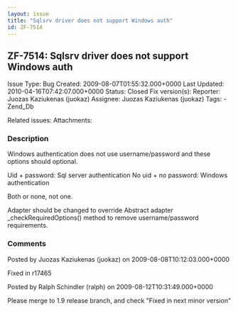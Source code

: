 ```yaml
---
layout: issue
title: "Sqlsrv driver does not support Windows auth"
id: ZF-7514
---
```


ZF-7514: Sqlsrv driver does not support Windows auth
----------------------------------------------------

 Issue Type: Bug Created: 2009-08-07T01:55:32.000+0000 Last Updated: 2010-04-16T07:42:07.000+0000 Status: Closed Fix version(s): 
 Reporter:  Juozas Kaziukenas (juokaz)  Assignee:  Juozas Kaziukenas (juokaz)  Tags: - Zend\_Db
 
 Related issues: 
 Attachments: 
### Description

Windows authentication does not use username/password and these options should optional.

Uid + password: Sql server authentication No uid + no password: Windows authentication

Both or none, not one.

Adapter should be changed to override Abstract adapter \_checkRequiredOptions() method to remove username/password requirements.

 

 

### Comments

Posted by Juozas Kaziukenas (juokaz) on 2009-08-08T10:12:03.000+0000

Fixed in r17465

 

 

Posted by Ralph Schindler (ralph) on 2009-08-12T10:31:49.000+0000

Please merge to 1.9 release branch, and check "Fixed in next minor version"

 

 